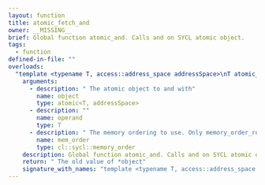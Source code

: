 ```yaml
---
layout: function
title: atomic_fetch_and
owner: __MISSING__
brief: Global function atomic_and. Calls and on SYCL atomic object.
tags:
  - function
defined-in-file: ""
overloads:
  "template <typename T, access::address_space addressSpace>\nT atomic_fetch_and(atomic<T, addressSpace>, T, cl::sycl::memory_order)":
    arguments:
      - description: " The atomic object to and with"
        name: object
        type: atomic<T, addressSpace>
      - description: ""
        name: operand
        type: T
      - description: " The memory ordering to use. Only memory_order_relaxed"
        name: mem_order
        type: cl::sycl::memory_order
    description: Global function atomic_and. Calls and on SYCL atomic object.
    return: " The old value of *object"
    signature_with_names: "template <typename T, access::address_space addressSpace>\nT atomic_fetch_and(atomic<T, addressSpace> object, T operand, cl::sycl::memory_order mem_order)"
---
```

